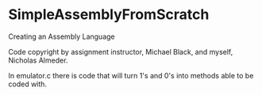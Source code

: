 # SimpleAssemblyFromScratch
Creating an Assembly Language

Code copyright by assignment instructor, Michael Black, and myself, Nicholas Almeder.

In emulator.c there is code that will turn 1's and 0's into methods able to be coded with.
